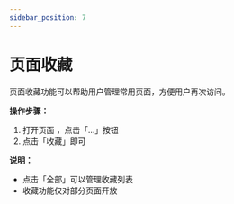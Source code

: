 ```yaml
---
sidebar_position: 7
---
```


# 页面收藏

页面收藏功能可以帮助用户管理常用页面，方便用户再次访问。

**操作步骤：**

1. 打开页面 ，点击「...」按钮
2. 点击「收藏」即可

**说明：**

* 点击「全部」可以管理收藏列表  
* 收藏功能仅对部分页面开放